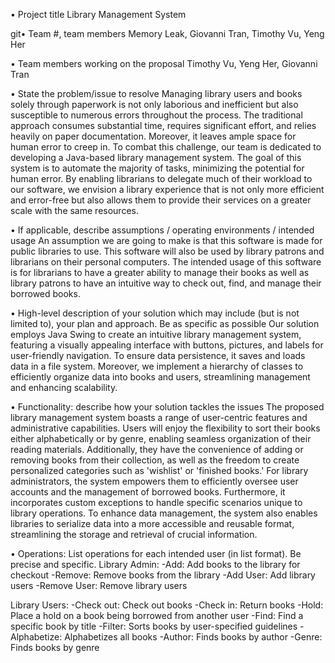 • Project title
Library Management System


git• Team #, team members
Memory Leak, Giovanni Tran, Timothy Vu, Yeng Her


• Team members working on the proposal
Timothy Vu, Yeng Her, Giovanni Tran


• State the problem/issue to resolve
Managing library users and books solely through paperwork is not only laborious and inefficient but also susceptible to numerous errors throughout the process. The traditional approach consumes substantial time, requires significant effort, and relies heavily on paper documentation. Moreover, it leaves ample space for human error to creep in.
To combat this challenge, our team is dedicated to developing a Java-based library management system. The goal of this system is to automate the majority of tasks, minimizing the potential for human error. By enabling librarians to delegate much of their workload to our software, we envision a library experience that is not only more efficient and error-free but also allows them to provide their services on a greater scale with the same resources.

• If applicable, describe assumptions / operating environments / intended usage
An assumption we are going to make is that this software is made for public libraries to use. This software will also be used by library patrons and librarians on their personal computers. The intended usage of this software is for librarians to have a greater ability to manage their books as well as library patrons to have an intuitive way to check out, find, and manage their borrowed books.

• High-level description of your solution which may include (but is not limited to), your plan and approach.  Be as specific as possible
Our solution employs Java Swing to create an intuitive library management system, featuring a visually appealing interface with buttons, pictures, and labels for user-friendly navigation. To ensure data persistence, it saves and loads data in a file system. Moreover, we implement a hierarchy of classes to efficiently organize data into books and users, streamlining management and enhancing scalability.


• Functionality: describe how your solution tackles the issues
The proposed library management system boasts a range of user-centric features and administrative capabilities. Users will enjoy the flexibility to sort their books either alphabetically or by genre, enabling seamless organization of their reading materials. Additionally, they have the convenience of adding or removing books from their collection, as well as the freedom to create personalized categories such as 'wishlist' or 'finished books.' For library administrators, the system empowers them to efficiently oversee user accounts and the management of borrowed books. Furthermore, it incorporates custom exceptions to handle specific scenarios unique to library operations. To enhance data management, the system also enables libraries to serialize data into a more accessible and reusable format, streamlining the storage and retrieval of crucial information.


• Operations: List operations for each intended user (in list format).  Be precise and specific.
Library Admin:
-Add: Add books to the library for checkout
-Remove: Remove books from the library
-Add User: Add library users
-Remove User: Remove library users

Library Users:
-Check out: Check out books
-Check in: Return books
-Hold: Place a hold on a book being borrowed from another user
-Find: Find a specific book by title
-Filter: Sorts books by user-specified guidelines
-Alphabetize: Alphabetizes all books
-Author: Finds books by author
-Genre: Finds books by genre
